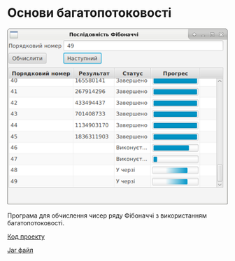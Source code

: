 # Основи багатопотоковості

![Скріншот](/images/chapter21.png)

Програма для обчислення чисер ряду Фібоначчі з використанням багатопотоковості.

[Код проекту](https://github.com/atmp-if/javafx/tree/project/Fibonacci)

[Jar файл](https://github.com/atmp-if/javafx/releases/latest/download/Fibonacci.jar)

